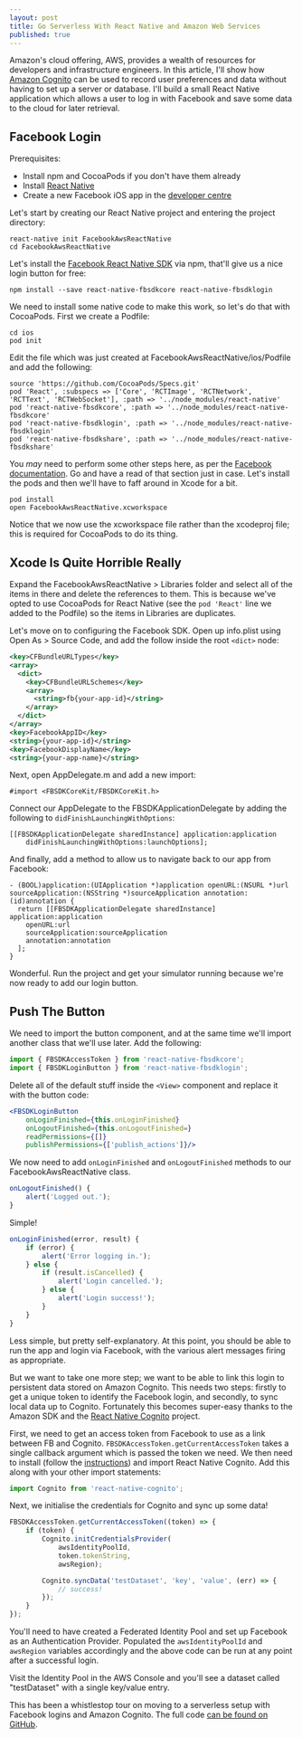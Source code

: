 ```yaml
---
layout: post
title: Go Serverless With React Native and Amazon Web Services
published: true
---
```


Amazon's cloud offering, AWS, provides a wealth of resources for developers and infrastructure engineers. In this article, I'll show how [Amazon Cognito](aws.amazon.com/cognito/) can be used to record user preferences and data without having to set up a server or database. I'll build a small React Native application which allows a user to log in with Facebook and save some data to the cloud for later retrieval.

## Facebook Login

Prerequisites:

- Install npm and CocoaPods if you don't have them already
- Install [React Native](https://facebook.github.io/react-native/docs/getting-started.html#content)
- Create a new Facebook iOS app in the [developer centre](https://developers.facebook.com/apps/)

Let's start by creating our React Native project and entering the project directory:

```
react-native init FacebookAwsReactNative
cd FacebookAwsReactNative
```

Let's install the [Facebook React Native SDK](https://github.com/facebook/react-native-fbsdk) via npm, that'll give us a nice login button for free:

```
npm install --save react-native-fbsdkcore react-native-fbsdklogin
```

We need to install some native code to make this work, so let's do that with CocoaPods. First we create a Podfile:

```
cd ios
pod init
```

Edit the file which was just created at FacebookAwsReactNative/ios/Podfile and add the following:

```
source 'https://github.com/CocoaPods/Specs.git'
pod 'React', :subspecs => ['Core', 'RCTImage', 'RCTNetwork', 'RCTText', 'RCTWebSocket'], :path => '../node_modules/react-native'
pod 'react-native-fbsdkcore', :path => '../node_modules/react-native-fbsdkcore'
pod 'react-native-fbsdklogin', :path => '../node_modules/react-native-fbsdklogin'
pod 'react-native-fbsdkshare', :path => '../node_modules/react-native-fbsdkshare'
```

You *may* need to perform some other steps here, as per the [Facebook documentation](https://github.com/facebook/react-native-fbsdk#option-using-cocoapods). Go and have a read of that section just in case. Let's install the pods and then we'll have to faff around in Xcode for a bit.

```
pod install
open FacebookAwsReactNative.xcworkspace
```

Notice that we now use the xcworkspace file rather than the xcodeproj file; this is required for CocoaPods to do its thing.

## Xcode Is Quite Horrible Really

Expand the FacebookAwsReactNative > Libraries folder and select all of the items in there and delete the references to them. This is because we've opted to use CocoaPods for React Native (see the `pod 'React'` line we added to the Podfile) so the items in Libraries are duplicates.

Let's move on to configuring the Facebook SDK. Open up info.plist using Open As > Source Code, and add the follow inside the root `<dict>` node:


```xml
<key>CFBundleURLTypes</key>
<array>
  <dict>
    <key>CFBundleURLSchemes</key>
    <array>
      <string>fb{your-app-id}</string>
    </array>
  </dict>
</array>
<key>FacebookAppID</key>
<string>{your-app-id}</string>
<key>FacebookDisplayName</key>
<string>{your-app-name}</string>
```

Next, open AppDelegate.m and add a new import:

```objc
#import <FBSDKCoreKit/FBSDKCoreKit.h>
```

Connect our AppDelegate to the FBSDKApplicationDelegate by adding the following to `didFinishLaunchingWithOptions`:

```objc
[[FBSDKApplicationDelegate sharedInstance] application:application
    didFinishLaunchingWithOptions:launchOptions];
```

And finally, add a method to allow us to navigate back to our app from Facebook:

```objc
- (BOOL)application:(UIApplication *)application openURL:(NSURL *)url sourceApplication:(NSString *)sourceApplication annotation:(id)annotation {
  return [[FBSDKApplicationDelegate sharedInstance] application:application
    openURL:url
    sourceApplication:sourceApplication
    annotation:annotation
  ];
}
```

Wonderful. Run the project and get your simulator running because we're now ready to add our login button.

## Push The Button

We need to import the button component, and at the same time we'll import another class that we'll use later. Add the following:

```jsx
import { FBSDKAccessToken } from 'react-native-fbsdkcore';
import { FBSDKLoginButton } from 'react-native-fbsdklogin';
```

Delete all of the default stuff inside the `<View>` component and replace it with the button code:

```jsx
<FBSDKLoginButton
    onLoginFinished={this.onLoginFinished}
    onLogoutFinished={this.onLogoutFinished=}
    readPermissions={[]}
    publishPermissions={['publish_actions']}/>
```

We now need to add `onLoginFinished` and `onLogoutFinished` methods to our FacebookAwsReactNative class.

```jsx
onLogoutFinished() {
    alert('Logged out.');
}
```

Simple!

```jsx
onLoginFinished(error, result) {
    if (error) {
        alert('Error logging in.');
    } else {
        if (result.isCancelled) {
            alert('Login cancelled.');
        } else {
            alert('Login success!');
        }
    }
}
```

Less simple, but pretty self-explanatory. At this point, you should be able to run the app and login via Facebook, with the various alert messages firing as appropriate.

But we want to take one more step; we want to be able to link this login to persistent data stored on Amazon Cognito. This needs two steps: firstly to get a unique token to identify the Facebook login, and secondly, to sync local data up to Cognito. Fortunately this becomes super-easy thanks to the Amazon SDK and the [React Native Cognito](https://github.com/morcmarc/react-native-cognito) project.

First, we need to get an access token from Facebook to use as a link between FB and Cognito. `FBSDKAccessToken.getCurrentAccessToken` takes a single callback argument which is passed the token we need. We then need to install (follow the [instructions](https://github.com/morcmarc/react-native-cognito)) and import React Native Cognito. Add this along with your other import statements:

```jsx
import Cognito from 'react-native-cognito';
```

Next, we initialise the credentials for Cognito and sync up some data!

```jsx
FBSDKAccessToken.getCurrentAccessToken((token) => {
    if (token) {
        Cognito.initCredentialsProvider(
            awsIdentityPoolId,
            token.tokenString,
            awsRegion);

        Cognito.syncData('testDataset', 'key', 'value', (err) => {
            // success!
        });
    }
});
```

You'll need to have created a Federated Identity Pool and set up Facebook as an Authentication Provider. Populated the `awsIdentityPoolId` and `awsRegion` variables accordingly and the above code can be run at any point after a successful login.

Visit the Identity Pool in the AWS Console and you'll see a dataset called "testDataset" with a single key/value entry.

This has been a whistlestop tour on moving to a serverless setup with Facebook logins and Amazon Cognito. The full code [can be found on GitHub](https://github.com/colinramsay/react-native-cognito-example).